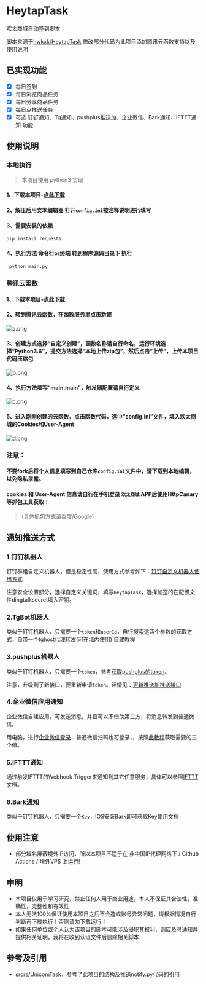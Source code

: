 # HeytapTask
欢太商城自动签到脚本

脚本来源于[hwkxk/HeytapTask](https://github.com/hwkxk/HeytapTask)
修改部分代码为此项目添加腾讯云函数支持以及使用说明

## 已实现功能

* [x] 每日签到
* [x] 每日浏览商品任务
* [x] 每日分享商品任务
* [x] 每日点推送任务
* [x] 可选 钉钉通知、Tg通知、pushplus推送加、企业微信、Bark通知、IFTTT通知 功能

## 使用说明
### 本地执行
> 本项目使用 python3 实现
#### 1、下载本项目-[点此下载](https://github.com/QiYueYiya/HeytapTask/releases/download/v1.0/HeytapTask-v1.0.zip)
#### 2、解压后用文本编辑器 打开`config.ini`按注释说明进行填写
#### 3、需要安装的依赖
```
pip install requests 
```
#### 4、执行方法 命令行or终端 转到程序源码目录下 执行
```bash
 python main.py
```
### 腾讯云函数
#### 1、下载本项目-[点此下载](https://github.com/QiYueYiya/HeytapTask/releases/download/v1.0/HeytapTask-v1.0.zip)
#### 2、转到[腾讯云函数](https://console.cloud.tencent.com/scf/index?rid=1)，在[函数服务](https://console.cloud.tencent.com/scf/list?rid=1&ns=default)里点击新建
![a.png](https://raw.githubusercontent.com/QiYueYiya/HeytapTask/main/Picture/a.png?token=APOZBM4NQTSWIXSSMUFROHLA75JK4)
#### 3、创建方式选择“自定义创建”，函数名称请自行命名，运行环境选择“Python3.6”，提交方法选择“本地上传zip包”，然后点击“上传”，上传本项目代码压缩包
![b.png](https://raw.githubusercontent.com/QiYueYiya/HeytapTask/main/Picture/b.png?token=APOZBM3XLEMJXMPUAFNWNVLA75JMI)
#### 4、执行方法填写“main.main”，触发器配置请自行定义
![c.png](https://raw.githubusercontent.com/QiYueYiya/HeytapTask/main/Picture/c.png?token=APOZBMYXLWGFVP2LINA4CHTA75JNA)
#### 5、进入刚刚创建的云函数，点击函数代码，选中“config.ini”文件，填入欢太商城的Cookies和User-Agent
![d.png](https://raw.githubusercontent.com/QiYueYiya/HeytapTask/main/Picture/d.png?token=APOZBM2SO2BL5QBHJRVRGWLA75JNY)

### 注意：
#### 不要fork后将个人信息填写到自己仓库`config.ini`文件中，请下载到本地编辑，以免隐私泄露。
#### cookies 和 User-Agent 信息请自行在手机登录 `欢太商城` APP后使用HttpCanary等抓包工具获取！
> (具体抓包方式请百度/Google)


## 通知推送方式

### 1.钉钉机器人

钉钉群组自定义机器人，但是稳定性高，使用方式参考如下：[钉钉自定义机器人使用方式](https://developers.dingtalk.com/document/app/custom-robot-access)

注意安全设置部分，选择自定义关键词，填写`HeytapTask`，选择加签的在配置文件dingtalksecret填入密钥。

### 2.TgBot机器人

类似于钉钉机器人，只需要一个`token`和`userId`，自行搜索这两个参数的获取方式，自带一个tghost代理转发(可在墙内使用) [自建教程](https://shimo.im/docs/JD38CJDQtYy3yTd8/read)

### 3.pushplus机器人

类似于钉钉机器人，只需要一个`token`，参考[获取pushplus的token](http://www.pushplus.plus/login?redirectUrl=/message)。

注意，升级到了新接口，要重新申请`token`。详情见：[更新推送加推送接口](https://github.com/srcrs/UnicomTask/issues/134)

### 4.企业微信应用通知

企业微信自建应用，可发送消息，并且可以不借助第三方，将消息转发到普通微信。

用电脑，进行[企业微信登录](https://work.weixin.qq.com/wework_admin/loginpage_wx)，普通微信扫码也可登录，，按照[此教程](https://note.youdao.com/ynoteshare1/index.html?id=351e08a72378206f9dd64d2281e9b83b&type=note#/)获取需要的三个值。

### 5.IFTTT通知

通过触发IFTTT的Webhook Trigger来通知到其它任意服务，具体可以参照[IFTTT文档](https://ifttt.com/maker_webhooks)。

### 6.Bark通知

类似于钉钉机器人，只需要一个`Key`，IOS安装Bark即可获取Key[使用文档](https://github.com/Finb/Bark/blob/master/README.md)

## 使用注意
* 部分域名屏蔽境外IP访问，所以本项目不适于在 非中国IP代理网络下 / Github Actions / 境外VPS 上运行!

## 申明

* 本项目仅用于学习研究，禁止任何人用于商业用途，本人不保证其合法性，准确性，完整性和有效性
* 本人无法100%保证使用本项目之后不会造成账号异常问题，请根据情况自行判断再下载执行！否则请勿下载运行！
* 如果任何单位或个人认为该项目的脚本可能涉及侵犯其权利，则应及时通知并提供相关证明，我将在收到认证文件后删除相关脚本.

## 参考及引用

* [srcrs/UnicomTask](https://github.com/srcrs/UnicomTask)，参考了此项目的结构及推送notify.py代码的引用
